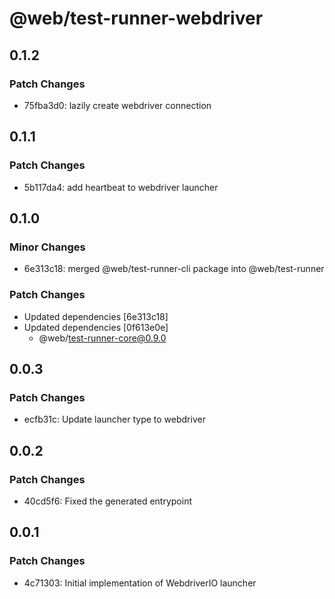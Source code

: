 # @web/test-runner-webdriver

## 0.1.2

### Patch Changes

- 75fba3d0: lazily create webdriver connection

## 0.1.1

### Patch Changes

- 5b117da4: add heartbeat to webdriver launcher

## 0.1.0

### Minor Changes

- 6e313c18: merged @web/test-runner-cli package into @web/test-runner

### Patch Changes

- Updated dependencies [6e313c18]
- Updated dependencies [0f613e0e]
  - @web/test-runner-core@0.9.0

## 0.0.3

### Patch Changes

- ecfb31c: Update launcher type to webdriver

## 0.0.2

### Patch Changes

- 40cd5f6: Fixed the generated entrypoint

## 0.0.1

### Patch Changes

- 4c71303: Initial implementation of WebdriverIO launcher
